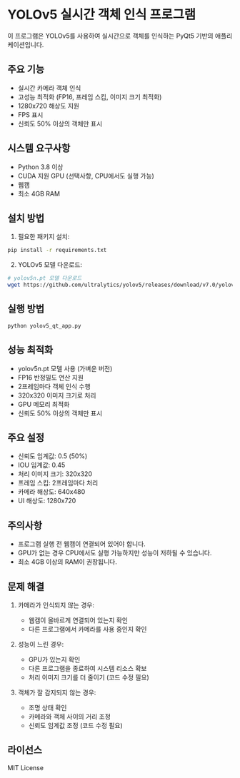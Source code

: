 # YOLOv5 실시간 객체 인식 프로그램

이 프로그램은 YOLOv5를 사용하여 실시간으로 객체를 인식하는 PyQt5 기반의 애플리케이션입니다.

## 주요 기능

- 실시간 카메라 객체 인식
- 고성능 최적화 (FP16, 프레임 스킵, 이미지 크기 최적화)
- 1280x720 해상도 지원
- FPS 표시
- 신뢰도 50% 이상의 객체만 표시

## 시스템 요구사항

- Python 3.8 이상
- CUDA 지원 GPU (선택사항, CPU에서도 실행 가능)
- 웹캠
- 최소 4GB RAM

## 설치 방법

1. 필요한 패키지 설치:
```bash
pip install -r requirements.txt
```

2. YOLOv5 모델 다운로드:
```bash
# yolov5n.pt 모델 다운로드
wget https://github.com/ultralytics/yolov5/releases/download/v7.0/yolov5n.pt -O yolov5/yolov5n.pt
```

## 실행 방법

```bash
python yolov5_qt_app.py
```

## 성능 최적화

- yolov5n.pt 모델 사용 (가벼운 버전)
- FP16 반정밀도 연산 지원
- 2프레임마다 객체 인식 수행
- 320x320 이미지 크기로 처리
- GPU 메모리 최적화
- 신뢰도 50% 이상의 객체만 표시

## 주요 설정

- 신뢰도 임계값: 0.5 (50%)
- IOU 임계값: 0.45
- 처리 이미지 크기: 320x320
- 프레임 스킵: 2프레임마다 처리
- 카메라 해상도: 640x480
- UI 해상도: 1280x720

## 주의사항

- 프로그램 실행 전 웹캠이 연결되어 있어야 합니다.
- GPU가 없는 경우 CPU에서도 실행 가능하지만 성능이 저하될 수 있습니다.
- 최소 4GB 이상의 RAM이 권장됩니다.

## 문제 해결

1. 카메라가 인식되지 않는 경우:
   - 웹캠이 올바르게 연결되어 있는지 확인
   - 다른 프로그램에서 카메라를 사용 중인지 확인

2. 성능이 느린 경우:
   - GPU가 있는지 확인
   - 다른 프로그램을 종료하여 시스템 리소스 확보
   - 처리 이미지 크기를 더 줄이기 (코드 수정 필요)

3. 객체가 잘 감지되지 않는 경우:
   - 조명 상태 확인
   - 카메라와 객체 사이의 거리 조정
   - 신뢰도 임계값 조정 (코드 수정 필요)

## 라이선스

MIT License 